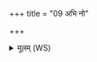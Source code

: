 +++
title = "09 अभि नो"

+++
<details><summary>मूलम् (WS)</summary>

अभि नो देवीरवसा महश्शर्मणा नृपत्नीः ।  
अच्छिन्नपत्राः सचन्ताम् ॥ ९ ॥
</details>